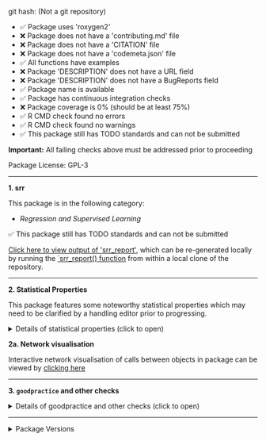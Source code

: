 
git hash: (Not a git repository)

- &#9989; Package uses 'roxygen2'
- &#10060; Package does not have a 'contributing.md' file
- &#10060; Package does not have a 'CITATION' file
- &#10060; Package does not have a 'codemeta.json' file
- &#9989; All functions have examples
- &#10060; Package 'DESCRIPTION' does not have a URL field
- &#10060; Package 'DESCRIPTION' does not have a BugReports field
- &#9989; Package name is available
- &#9989; Package has continuous integration checks
- &#10060; Package coverage is 0% (should be at least 75%)
- &#9989; R CMD check found no errors
- &#9989; R CMD check found no warnings
- &#9989; This package still has TODO standards and can not be submitted

**Important:** All failing checks above must be addressed prior to proceeding

Package License: GPL-3

---

**1. srr**

This package is in the following category:

- *Regression and Supervised Learning*

&#9989; This package still has TODO standards and can not be submitted

[Click here to view output of 'srr_report'](https://ropensci-review-tools.github.io/roreviewapi/static/demo_srr77dfe392.html), which can be re-generated locally by running the [`srr_report() function](https://ropensci-review-tools.github.io/srr/reference/srr_report.html) from within a local clone of the repository.

---


**2. Statistical Properties**

This package features some noteworthy statistical properties which may need to be clarified by a handling editor prior to progressing.

<details>
<summary>Details of statistical properties (click to open)</summary>
<p>

The package has:

- code in R (35% in 5 files) and C++ (65% in 2 files)
- 1 authors
- no  vignette
- no internal data file
- 1 imported package
- 1 exported function (median 3 lines of code)
- 3 non-exported functions in R (median 3 lines of code)
- 3 C++ functions (median 4 lines of code)

---

Statistical properties of package structure as distributional percentiles in relation to all current CRAN packages
The following terminology is used:
- `loc` = "Lines of Code"
- `fn` = "function"
- `exp`/`not_exp` = exported / not exported

The final measure (`fn_call_network_size`) is the total number of calls between functions (in R), or more abstract relationships between code objects in other languages. Values are flagged as "noteworthy" when they lie in the upper or lower 5th percentile.

|measure                 | value| percentile|noteworthy |
|:-----------------------|-----:|----------:|:----------|
|files_R                 |     5|       29.8|           |
|files_src               |     2|       77.4|           |
|files_vignettes         |     0|        0.0|TRUE       |
|files_tests             |     2|       64.1|           |
|loc_R                   |    12|        0.5|TRUE       |
|loc_src                 |    22|        0.3|TRUE       |
|loc_tests               |     6|        4.2|TRUE       |
|blank_lines_R           |     5|        3.5|TRUE       |
|blank_lines_src         |     6|       76.5|           |
|blank_lines_tests       |     1|       61.0|           |
|num_vignettes           |     0|        0.0|TRUE       |
|n_fns_r                 |     4|        0.5|TRUE       |
|n_fns_r_exported        |     1|        1.0|TRUE       |
|n_fns_r_not_exported    |     3|        1.1|TRUE       |
|n_fns_src               |     3|       77.0|           |
|n_fns_per_file_r        |     1|        0.0|TRUE       |
|n_fns_per_file_src      |     2|        6.7|           |
|num_params_per_fn       |     0|        0.0|TRUE       |
|loc_per_fn_r            |     3|        2.3|TRUE       |
|loc_per_fn_r_exp        |     3|        1.4|TRUE       |
|loc_per_fn_r_not_exp    |     3|        4.0|TRUE       |
|loc_per_fn_src          |     4|        1.8|TRUE       |
|doclines_per_fn_exp     |     6|        0.7|TRUE       |
|doclines_per_fn_not_exp |     0|        0.0|TRUE       |
|fn_call_network_size    |     1|        0.3|TRUE       |

---
</p></details>


**2a. Network visualisation**

Interactive network visualisation of calls between objects in package can be viewed by [clicking here](https://ropensci-review-tools.github.io/roreviewapi/static/demo_pkgstats77dfe392.html)

---

**3. `goodpractice` and other checks**

<details>
<summary>Details of goodpractice and other checks (click to open)</summary>
<p>


---


**3b. `goodpractice` results**


**R CMD check**

R CMD check generated the following note:

1. checking dependencies in R code ... NOTE
Namespace in Imports field not imported from: ‘Rcpp’
  All declared Imports should be used.

R CMD check generated the following check_fails:

1. description_url
2. description_bugreports
3. rcmdcheck_imports_not_imported_from

**Test Coverage**

Package: 0

The following files are not completely covered by tests:

file | coverage
--- | ---
R/test.R | 0%
src/cpptest.cpp | 0%



</p>
</details>

---

<details>
<summary>Package Versions</summary>
<p>

|package  |version   |
|:--------|:---------|
|pkgstats |0.0.0.135 |
|pkgcheck |0.0.1.323 |
|srr      |0.0.1.75  |

</p>
</details>
